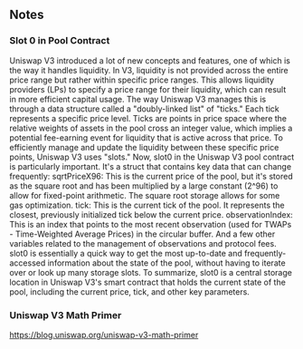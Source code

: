 ## Notes

### **Slot 0 in Pool Contract**
Uniswap V3 introduced a lot of new concepts and features, one of which is the way it handles liquidity. In V3, liquidity is not provided across the entire price range but rather within specific price ranges. This allows liquidity providers (LPs) to specify a price range for their liquidity, which can result in more efficient capital usage.
The way Uniswap V3 manages this is through a data structure called a "doubly-linked list" of "ticks." Each tick represents a specific price level. Ticks are points in price space where the relative weights of assets in the pool cross an integer value, which implies a potential fee-earning event for liquidity that is active across that price.
To efficiently manage and update the liquidity between these specific price points, Uniswap V3 uses "slots."
Now, slot0 in the Uniswap V3 pool contract is particularly important. It's a struct that contains key data that can change frequently:
sqrtPriceX96: This is the current price of the pool, but it's stored as the square root and has been multiplied by a large constant (2^96) to allow for fixed-point arithmetic. The square root storage allows for some gas optimization.
tick: This is the current tick of the pool. It represents the closest, previously initialized tick below the current price.
observationIndex: This is an index that points to the most recent observation (used for TWAPs - Time-Weighted Average Prices) in the circular buffer.
And a few other variables related to the management of observations and protocol fees.
slot0 is essentially a quick way to get the most up-to-date and frequently-accessed information about the state of the pool, without having to iterate over or look up many storage slots.
To summarize, slot0 is a central storage location in Uniswap V3's smart contract that holds the current state of the pool, including the current price, tick, and other key parameters.

### **Uniswap V3 Math Primer**
https://blog.uniswap.org/uniswap-v3-math-primer